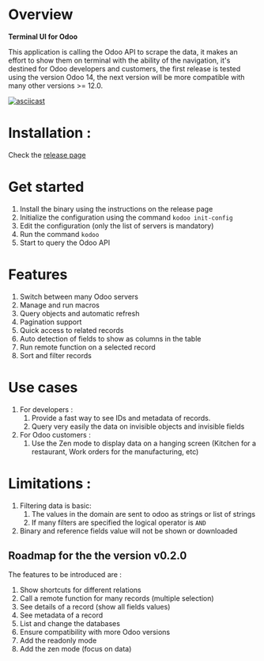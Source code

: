 # Overview

**Terminal UI for Odoo**

This application is calling the Odoo API to scrape the data, it makes an effort to show them on terminal with the ability of the navigation, it's destined for Odoo developers and customers, the first release is tested using the version Odoo 14, the next version will be more compatible with many other versions >= 12.0.


[![asciicast](https://asciinema.org/a/430567.svg)](https://asciinema.org/a/430567)

# Installation :

Check the [release page](https://github.com/chermed/kodoo/releases)  

# Get started

1. Install the binary using the instructions on the release page
2. Initialize the configuration using the command `kodoo init-config` 
3. Edit the configuration (only the list of servers is mandatory)
4. Run the command `kodoo`
5. Start to query the Odoo API


# Features

1. Switch between many Odoo servers
2. Manage and run macros
3. Query objects and automatic refresh
4. Pagination support
5. Quick access to related records
6. Auto detection of fields to show as columns in the table
7. Run remote function on a selected record
8. Sort and filter records

# Use cases 

1. For developers :
   1. Provide a fast way to see IDs and metadata of records.
   2. Query very easily the data on invisible objects and invisible fields
2. For Odoo customers :
   1. Use the Zen mode to display data on a hanging screen (Kitchen for a restaurant, Work orders for the manufacturing, etc)

# Limitations :

1. Filtering data is basic:
   1. The values in the domain are sent to odoo as strings or list of strings
   2. If many filters are specified the logical operator is `AND`
2. Binary and reference fields value will not be shown or downloaded


## Roadmap for the the version v0.2.0

The features to be introduced are :

1. Show shortcuts for different relations
2. Call a remote function for many records (multiple selection)
3. See details of a record (show all fields values)
4. See metadata of a record
5. List and change the databases
6.  Ensure compatibility with more Odoo versions
7.  Add the readonly mode
8.  Add the zen mode (focus on data)    